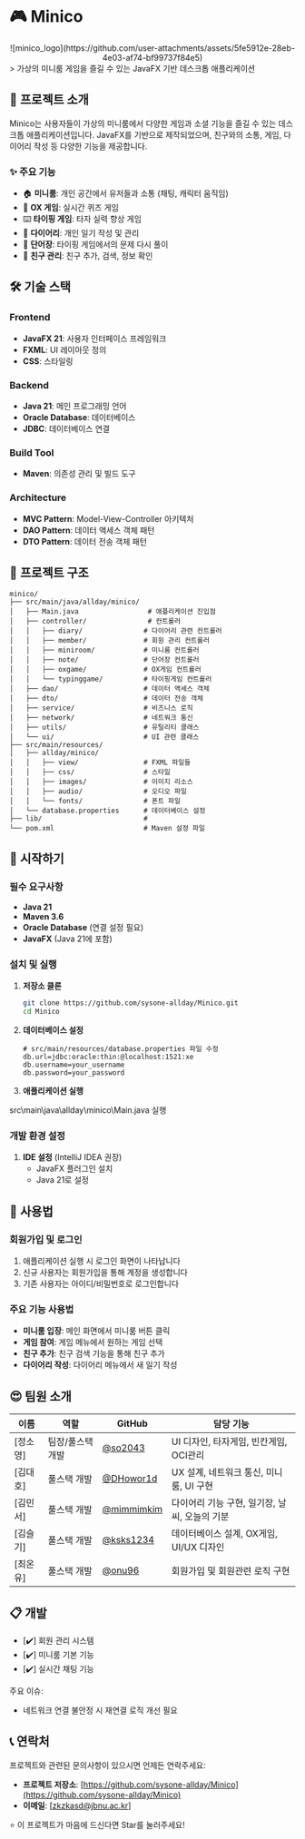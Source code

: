 # 🎮 Minico
<div align="center">
![minico_logo](https://github.com/user-attachments/assets/5fe5912e-28eb-4e03-af74-bf99737f84e5)
</div>
> 가상의 미니룸 게임을 즐길 수 있는 JavaFX 기반 데스크톱 애플리케이션

## 📖 프로젝트 소개

Minico는 사용자들이 가상의 미니룸에서 다양한 게임과 소셜 기능을 즐길 수 있는 데스크톱 애플리케이션입니다.
JavaFX를 기반으로 제작되었으며, 친구와의 소통, 게임, 다이어리 작성 등 다양한 기능을 제공합니다.

### ✨ 주요 기능

- 🏠 **미니룸**: 개인 공간에서 유저들과 소통 (채팅, 캐릭터 움직임) 
- 🎯 **OX 게임**: 실시간 퀴즈 게임
- ⌨️ **타이핑 게임**: 타자 실력 향상 게임
- 📝 **다이어리**: 개인 일기 작성 및 관리
- 💌 **단어장**: 타이핑 게임에서의 문제 다시 풀이
- 👥 **친구 관리**: 친구 추가, 검색, 정보 확인

## 🛠️ 기술 스택

### Frontend

- **JavaFX 21**: 사용자 인터페이스 프레임워크
- **FXML**: UI 레이아웃 정의
- **CSS**: 스타일링

### Backend

- **Java 21**: 메인 프로그래밍 언어
- **Oracle Database**: 데이터베이스
- **JDBC**: 데이터베이스 연결

### Build Tool

- **Maven**: 의존성 관리 및 빌드 도구

### Architecture

- **MVC Pattern**: Model-View-Controller 아키텍처
- **DAO Pattern**: 데이터 액세스 객체 패턴
- **DTO Pattern**: 데이터 전송 객체 패턴

## 📁 프로젝트 구조

```text
minico/
├── src/main/java/allday/minico/
│   ├── Main.java                 # 애플리케이션 진입점
│   ├── controller/               # 컨트롤러
│   │   ├── diary/               # 다이어리 관련 컨트롤러
│   │   ├── member/              # 회원 관리 컨트롤러
│   │   ├── miniroom/            # 미니룸 컨트롤러
│   │   ├── note/                # 단어장 컨트롤러
│   │   ├── oxgame/              # OX게임 컨트롤러
│   │   └── typinggame/          # 타이핑게임 컨트롤러
│   ├── dao/                     # 데이터 액세스 객체
│   ├── dto/                     # 데이터 전송 객체
│   ├── service/                 # 비즈니스 로직
│   ├── network/                 # 네트워크 통신
│   ├── utils/                   # 유틸리티 클래스
│   └── ui/                      # UI 관련 클래스
├── src/main/resources/
│   ├── allday/minico/
│   │   ├── view/                # FXML 파일들
│   │   ├── css/                 # 스타일
│   │   ├── images/              # 이미지 리소스
│   │   ├── audio/               # 오디오 파일
│   │   └── fonts/               # 폰트 파일
│   └── database.properties      # 데이터베이스 설정
├── lib/                         #
└── pom.xml                      # Maven 설정 파일
```

## 🚀 시작하기

### 필수 요구사항

- **Java 21** 
- **Maven 3.6** 
- **Oracle Database** (연결 설정 필요)
- **JavaFX** (Java 21에 포함)

### 설치 및 실행

1. **저장소 클론**

   ```bash
   git clone https://github.com/sysone-allday/Minico.git
   cd Minico
   ```

2. **데이터베이스 설정**

   ```properties
   # src/main/resources/database.properties 파일 수정
   db.url=jdbc:oracle:thin:@localhost:1521:xe
   db.username=your_username
   db.password=your_password
   ```

4. **애플리케이션 실행**

src\main\java\allday\minico\Main.java 실행

### 개발 환경 설정

1. **IDE 설정** (IntelliJ IDEA 권장)
   - JavaFX 플러그인 설치
   - Java 21로 설정

## 🎯 사용법

### 회원가입 및 로그인

1. 애플리케이션 실행 시 로그인 화면이 나타납니다
2. 신규 사용자는 회원가입을 통해 계정을 생성합니다
3. 기존 사용자는 아이디/비밀번호로 로그인합니다

### 주요 기능 사용법

- **미니룸 입장**: 메인 화면에서 미니룸 버튼 클릭
- **게임 참여**: 게임 메뉴에서 원하는 게임 선택
- **친구 추가**: 친구 검색 기능을 통해 친구 추가
- **다이어리 작성**: 다이어리 메뉴에서 새 일기 작성

## 😍 팀원 소개

| 이름 | 역할 | GitHub | 담당 기능 |
|------|------|--------|-----------|
| [정소영] | 팀장/풀스택 개발 | [@so2043](https://github.com/so2043) | UI 디자인, 타자게임, 빈칸게임, OCI관리|
| [김대호] | 풀스택 개발 | [@DHowor1d](https://github.com/DHowor1d) | UX 설계, 네트워크 통신, 미니룸, UI 구현 |
| [김민서] | 풀스택 개발 | [@mimmimkim](https://github.com/mimmimkim) | 다이어리 기능 구현, 일기장, 날씨, 오늘의 기분 |
| [김슬기] | 풀스택 개발 | [@ksks1234](https://github.com/ksks1234) | 데이터베이스 설계, OX게임, UI/UX 디자인 |
| [최온유] | 풀스택 개발 | [@onu96](https://github.com/onu96) | 회원가입 및 회원관련 로직 구현 |

## 📋 개발

- [✔️] 회원 관리 시스템
- [✔️] 미니룸 기본 기능
- [✔️] 실시간 채팅 기능

주요 이슈:

- 네트워크 연결 불안정 시 재연결 로직 개선 필요

## 📞 연락처

프로젝트와 관련된 문의사항이 있으시면 언제든 연락주세요:

- **프로젝트 저장소**: [https://github.com/sysone-allday/Minico](https://github.com/sysone-allday/Minico)
- **이메일**: [zkzkasd@jbnu.ac.kr]

⭐ 이 프로젝트가 마음에 드신다면 Star를 눌러주세요!
